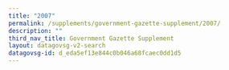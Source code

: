 ```yaml
---
title: "2007"
permalink: /supplements/government-gazette-supplement/2007/
description: ""
third_nav_title: Government Gazette Supplement
layout: datagovsg-v2-search
datagovsg-id: d_eda5ef13e844c0b046a68fcaec0dd1d5
---
```

